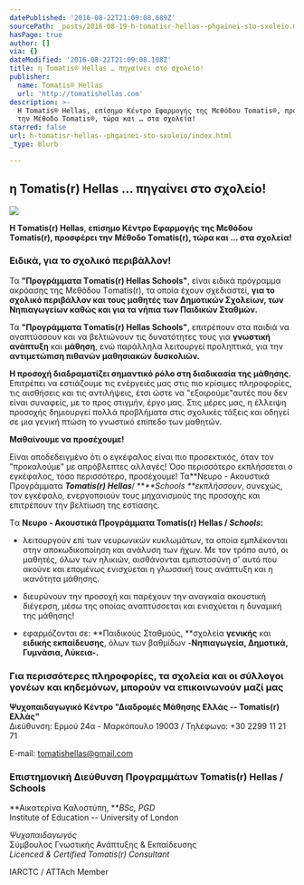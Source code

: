 ```yaml
---
datePublished: '2016-08-22T21:09:08.689Z'
sourcePath: _posts/2016-08-19-h-tomatisr-hellas--phgainei-sto-sxoleio.md
hasPage: true
author: []
via: {}
dateModified: '2016-08-22T21:09:08.108Z'
title: η Tomatis® Ηellas … πηγαίνει στο σχολείο!
publisher:
  name: Tomatis® Hellas
  url: 'http://tomatishellas.com'
description: >-
  Η Τomatis® Ηellas, επίσημο Κέντρο Εφαρμογής της Μεθόδου Τomatis®, προσφέρει
  την Μέθοδο Τomatis®, τώρα και … στα σχολεία!
starred: false
url: h-tomatisr-hellas--phgainei-sto-sxoleio/index.html
_type: Blurb

---
```

## η Tomatis(r) Ηellas ... πηγαίνει στο σχολείο!
![](https://the-grid-user-content.s3-us-west-2.amazonaws.com/ead900e2-266b-4191-a002-ad40bac1d411.png)

**Η Τomatis(r) Ηellas**, **επίσημο Κέντρο Εφαρμογής της Μεθόδου Τomatis(r), προσφέρει την Μέθοδο Τomatis(r), τώρα και ... στα σχολεία!**

### **Ειδικά, για το σχολικό περιβάλλον!**

Τα **"Προγράμματα Τomatis(r) Hellas Schools"**, είναι ειδικά πρόγραμμα ακρόασης της Μεθόδου Τomatis(r), τα οποία έχουν σχεδιαστεί, **για το σχολικό περιβάλλον και τους μαθητές των Δημοτικών Σχολείων, των Νηπιαγωγείων καθώς και για τα νήπια των Παιδικών Σταθμών.**

Τα **"Προγράμματα Τomatis(r) Hellas Schools"**, επιτρέπουν στα παιδιά να αναπτύσσουν και να βελτιώνουν τις δυνατότητες τους για **γνωστική ανάπτυξη** και **μάθηση**, ενώ παράλληλα λειτουργεί προληπτικά, για την **αντιμετώπιση πιθανών μαθησιακών δυσκολιών.**

**Η προσοχή διαδραματίζει σημαντικό ρόλο στη διαδικασία της μάθησης.** Επιτρέπει να εστιάζουμε τις ενέργειές μας στις πιο κρίσιμες πληροφορίες, τις αισθήσεις και τις αντιλήψεις, έτσι ώστε να "εξαιρούμε"αυτές που δεν είναι συναφείς, με το προς στιγμήν, έργο μας. Στις μέρες μας, η έλλειψη προσοχής δημιουργεί πολλά προβλήματα στις σχολικές τάξεις και οδηγεί σε μια γενική πτώση το γνωστικό επίπεδο των μαθητών.

**Μαθαίνουμε να προσέχουμε!**

Είναι αποδεδειγμένο ότι ο εγκέφαλος είναι πιο προσεκτικός, όταν τον "προκαλούμε" με απρόβλεπτες αλλαγές! Όσο περισσότερο εκπλήσσεται ο εγκέφαλος, τόσο περισσότερο, προσέχουμε! Τα**Νευρο - Ακουστικά Προγράμματα **_**Tomatis**(r) **Hellas**_**/ **_**Schools **εκπλήσσουν_, συνεχώς, τον εγκέφαλο, ενεργοποιούν τους μηχανισμούς της προσοχής και επιτρέπουν την βελτίωση της εστίασης.

Tα **Νευρο - Ακουστικά Προγράμματα Tomatis(r) Hellas / **_**Schools**_**:**

* λειτουργούν επί των νευρωνικών κυκλωμάτων, τα οποία εμπλέκονται στην αποκωδικοποίηση και ανάλυση των ήχων. Με τον τρόπο αυτό, οι μαθητές, όλων των ηλικιών, αισθάνονται εμπιστοσύνη σ' αυτό που ακούνε και επομένως ενισχύεται η γλωσσική τους ανάπτυξη και η ικανότητα μάθησης.

* διευρύνουν την προσοχή και παρέχουν την αναγκαία ακουστική διέγερση, μέσω της οποίας αναπτύσσεται και ενισχύεται η δυναμική της μάθησης!

* εφαρμόζονται σε: **Παιδικούς Σταθμούς, **σχολεία **γενικής** και **ειδικής εκπαίδευσης**, όλων των βαθμίδων -**Νηπιαγωγεία, Δημοτικά, Γυμνάσια, Λύκεια-.**

### **Για περισσότερες πληροφορίες, τα σχολεία και οι σύλλογοι γονέων και κηδεμόνων, μπορούν να επικοινωνούν μαζί μας**

**Ψυχοπαιδαγωγικό Κέντρο "Διαδρομές Μάθησης Ελλάς -- Tomatis(r) Ελλάς"**  
Διεύθυνση: Ερμού 24α - Μαρκόπουλο 19003 / Τηλέφωνο: +30 2299 11 21 71

E-mail: [tomatishellas@gmail.com][0]

### Επιστημονική Διεύθυνση Προγραμμάτων Tomatis(r) Hellas / Schools

**Αικατερίνα Καλοστύπη, **_BSc, PGD_  
Institute of Education -- University of London

_Ψυχοπαιδαγωγός_  
Σύμβουλος Γνωστικής Ανάπτυξης & Εκπαίδευσης  
_Licenced & Certified Tomatis(r) Consultant_

IARCTC / ATTAch Member

[0]: mailto:tomatishellas@gmail.com